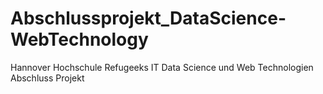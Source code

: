 # Abschlussprojekt_DataScience-WebTechnology

Hannover Hochschule Refugeeks IT Data Science und Web Technologien Abschluss Projekt


